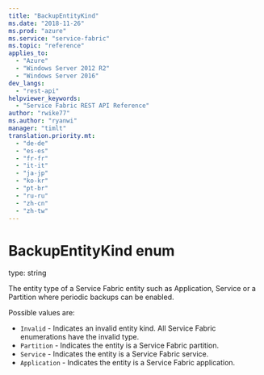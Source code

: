 ```yaml
---
title: "BackupEntityKind"
ms.date: "2018-11-26"
ms.prod: "azure"
ms.service: "service-fabric"
ms.topic: "reference"
applies_to: 
  - "Azure"
  - "Windows Server 2012 R2"
  - "Windows Server 2016"
dev_langs: 
  - "rest-api"
helpviewer_keywords: 
  - "Service Fabric REST API Reference"
author: "rwike77"
ms.author: "ryanwi"
manager: "timlt"
translation.priority.mt: 
  - "de-de"
  - "es-es"
  - "fr-fr"
  - "it-it"
  - "ja-jp"
  - "ko-kr"
  - "pt-br"
  - "ru-ru"
  - "zh-cn"
  - "zh-tw"
---
```

# BackupEntityKind enum

type: string

The entity type of a Service Fabric entity such as Application, Service or a Partition where periodic backups can be enabled.


Possible values are: 

  - `Invalid` - Indicates an invalid entity kind. All Service Fabric enumerations have the invalid type.
  - `Partition` - Indicates the entity is a Service Fabric partition.
  - `Service` - Indicates the entity is a Service Fabric service.
  - `Application` - Indicates the entity is a Service Fabric application.

